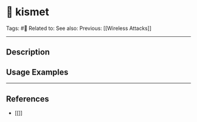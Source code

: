 # 💢 kismet
Tags: #💢
Related to: 
See also: 
Previous: [[Wireless Attacks]]

---
## Description


## Usage Examples


---
## References
- [[]]